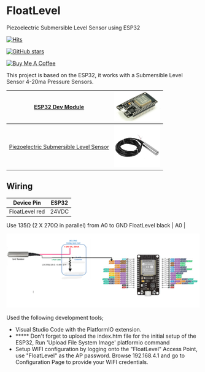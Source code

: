 # FloatLevel
Piezoelectric Submersible Level Sensor using ESP32

[![Hits](https://hits.seeyoufarm.com/api/count/incr/badge.svg?url=https%3A%2F%2Fgithub.com%2FClassicDIY%2FFloatLevel&count_bg=%2379C83D&title_bg=%23555555&icon=&icon_color=%23E7E7E7&title=hits&edge_flat=false)](https://hits.seeyoufarm.com)

[![GitHub stars](https://img.shields.io/github/stars/ClassicDIY/FloatLevel?style=for-the-badge)](https://github.com/ClassicDIY/FloatLevel/stargazers)

<a href="https://www.buymeacoffee.com/r4K2HIB" target="_blank"><img src="https://cdn.buymeacoffee.com/buttons/v2/default-yellow.png" alt="Buy Me A Coffee" style="height: 60px !important;width: 217px !important;" ></a>

This project is based on the ESP32, it works with a Submersible Level Sensor 4-20ma Pressure Sensors.

|<a href="https://www.aliexpress.com/item/32826540261.html?src=google&src=google&albch=shopping&acnt=494-037-6276&isdl=y&slnk=&plac=&mtctp=&albbt=Google_7_shopping&aff_platform=google&aff_short_key=UneMJZVf&&albagn=888888&albcp=7386552844&albag=80241711349&trgt=743612850714&crea=en32826540261&netw=u&device=c&albpg=743612850714&albpd=en32826540261&gclid=Cj0KCQjw-r71BRDuARIsAB7i_QMqV6A_E4zdDcSiXs2j3qIUm4cIgdCFfkDs1Egmak4QgCXrvfcQXAkaAu2WEALw_wcB&gclsrc=aw.ds"> ESP32 Dev Module</a>|<img src="./Pictures/ESP32.png" width="120"/>|
|---|---|
|<a href="https://www.amazon.ca/Submersible-Pressure-Sensors-Transmitter-Detector/dp/B0C448QTPV/ref=sr_1_4?crid=3CJBD6RVJBXIN&dib=eyJ2IjoiMSJ9.-c4XDq79iyTpaMJEcIONxg6ZYhjfyJE7SA4uxqeZePKyQjjeDzo3SH5cLsPx5ghm_VEf8Ub5_hHfM4VFpO-rCBVYFWDvaoBf8b4YlDWAFkldA8fKzpWkDEDY8zQPxDDhIctZy2XMjohPo_U5Vc8ERiVTV-V5IM52brOpZwNNLQ4GcR5GBQZfZPUmkFMXJaQntatI7UmpWTgs9PQfwXFRMiKZSPG2ig8dzkgWiYOdhCCiE_pXHoOVFQTN9eYNN8R848bcikWC7MRxHCkisC_0IO3i41ul8x2lBzO33FopJoc2uRtDa1qwxfmarhE3uoWHq6JymuPkQ9EhDo2CgxyJD2C4di87L1yWubGMS-ZI_i2iO2f7LLxIZVXNeUF0DhqjNlSqql03UUnpc2AgPD1qtKYhSGKWdEgXE7L7Ae6jdSLrULCPj6ewRcWuKJM82-TK.-IQH48So9kr3tc-yNsUj39FTi4GGFmpREAOUC7myftA&dib_tag=se&keywords=Piezoelectric%2BSubmersible%2BLevel%2BSensor&qid=1737633768&sprefix=piezoelectric%2Bsubmersible%2Blevel%2Bsensor%2Caps%2C132&sr=8-4&th=1"> Piezoelectric Submersible Level Sensor </a>|<img src="./Pictures/Sensor.png" width="120"/>|

## Wiring

Device Pin | ESP32 |
--- | --- |
FloatLevel red  | 24VDC |
Use 135Ω (2 X 270Ω in parallel) from A0 to GND
FloatLevel black | A0 |

<p align="left">
  <img src="./Pictures/diagram.png" width="800"/>
</p>

Used the following development tools;

<ul>
  <li>Visual Studio Code with the PlatformIO extension.</li>
  <li>***** Don't forget to upload the index.htm file for the initial setup of the ESP32, Run 'Upload File System Image' platformio command</li>
  <li>Setup WIFI configuration by logging onto the "FloatLevel" Access Point, use "FloatLevel" as the AP password. Browse 192.168.4.1 and go to Configuration Page to provide your WIFI credentials.
</ul>

